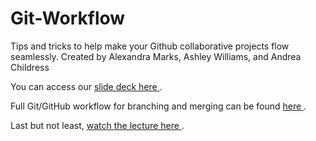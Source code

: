 # Git-Workflow
Tips and tricks to help make your Github collaborative projects flow seamlessly.
Created by Alexandra Marks, Ashley Williams, and Andrea Childress

You can access our <a href = "https://docs.google.com/presentation/d/1ZsFZfb3sz3k0gOwkE1jJwFzz2MPSA0oBCr7xpUVRyJk/edit?usp=sharing"> slide deck here </a>.

Full Git/GitHub workflow for branching and merging can be found <a href="https://docs.google.com/document/d/1bND98856ehzy1IcCmBXzpbZ4gAH2suIINgwaBO8-Lvw/edit?usp=sharing"> here </a>.

Last but not least, <a href = "https://youtu.be/9DITha2JTUc"> watch the lecture here </a>.
